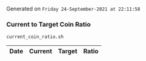 Generated on `Friday 24-September-2021 at 22:11:58`

### Current to Target Coin Ratio
`current_coin_ratio.sh`

Date|Current|Target|Ratio
---|---|---|---
